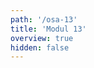 ```yaml
---
path: '/osa-13'
title: 'Modul 13'
overview: true
hidden: false
---
```


<pages-in-this-section></pages-in-this-section>

<exercises-in-this-section></exercises-in-this-section>
